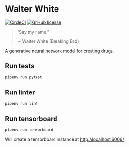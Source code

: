 # Walter White
[![CircleCI](https://circleci.com/gh/DiscoverAI/walter-white.svg?style=shield)](https://circleci.com/gh/DiscoverAI/walter-white)
[![GitHub license](https://img.shields.io/github/license/DiscoverAI/walter-white)](https://github.com/DiscoverAI/walter-white/blob/master/LICENSE)
> "Say my name."
>
> -- Walter White (Breaking Bad)

A generative neural network model for creating drugs.

## Run tests
```bash
pipenv run pytest
```

## Run linter
```bash
pipenv run lint
```

## Run tensorboard
```bash
pipenv run tensorboard
```

Will create a tensorboard instance at [http://localhost:6006/](http://localhost:6006/) 
